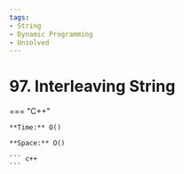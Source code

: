 ```yaml
---
tags:
- String
- Dynamic Programming
- Unsolved
---
```



# 97. Interleaving String

=== "C++"

    **Time:** O()

    **Space:** O()

    ``` c++
    ```